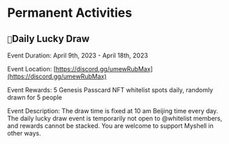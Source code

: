 # Permanent Activities

## `🎉`Daily Lucky Draw

Event Duration: April 9th, 2023 - April 18th, 2023

Event Location: [https://discord.gg/umewRubMax](https://discord.gg/umewRubMax)

Event Rewards: 5 Genesis Passcard NFT whitelist spots daily, randomly drawn for 5 people

Event Description: The draw time is fixed at 10 am Beijing time every day. The daily lucky draw event is temporarily not open to @whitelist members, and rewards cannot be stacked. You are welcome to support Myshell in other ways.
